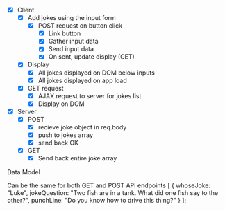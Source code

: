
- [x] Client
    - [x] Add jokes using the input form
        - [x] POST request on button click
            - [x] Link button
            - [x] Gather input data
            - [x] Send input data
            - [x] On sent, update display (GET)
    - [x] Display
        - [X] All jokes displayed on DOM below inputs
        - [X] All jokes displayed on app load
    - [x] GET request
        - [x] AJAX request to server for jokes list
        - [X] Display on DOM

- [x] Server
    - [x] POST
        - [x] recieve joke object in req.body
        - [x] push to jokes array
        - [x] send back OK
    - [x] GET
        - [x] Send back entire joke array

Data Model

Can be the same for both GET and POST API endpoints
[
  {
    whoseJoke: "Luke",
    jokeQuestion: "Two fish are in a tank. What did one fish say to the other?",
    punchLine: "Do you know how to drive this thing?"
  }
];